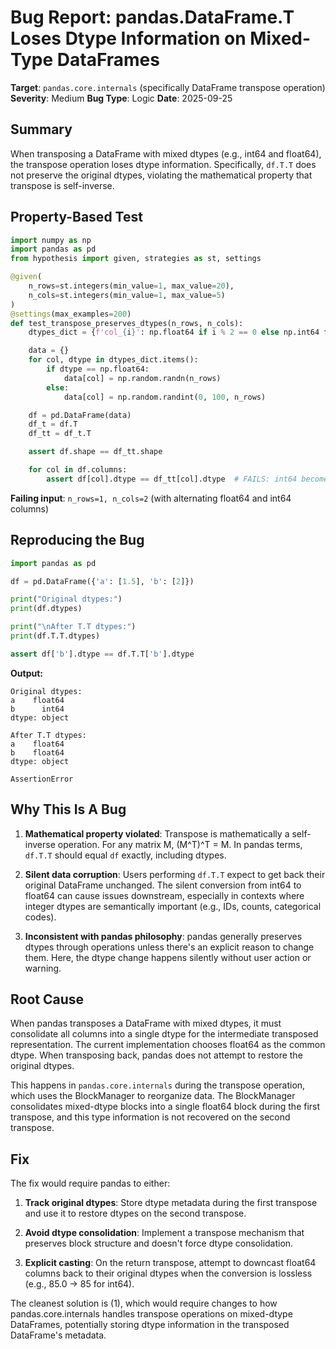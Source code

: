 # Bug Report: pandas.DataFrame.T Loses Dtype Information on Mixed-Type DataFrames

**Target**: `pandas.core.internals` (specifically DataFrame transpose operation)
**Severity**: Medium
**Bug Type**: Logic
**Date**: 2025-09-25

## Summary

When transposing a DataFrame with mixed dtypes (e.g., int64 and float64), the transpose operation loses dtype information. Specifically, `df.T.T` does not preserve the original dtypes, violating the mathematical property that transpose is self-inverse.

## Property-Based Test

```python
import numpy as np
import pandas as pd
from hypothesis import given, strategies as st, settings

@given(
    n_rows=st.integers(min_value=1, max_value=20),
    n_cols=st.integers(min_value=1, max_value=5)
)
@settings(max_examples=200)
def test_transpose_preserves_dtypes(n_rows, n_cols):
    dtypes_dict = {f'col_{i}': np.float64 if i % 2 == 0 else np.int64 for i in range(n_cols)}

    data = {}
    for col, dtype in dtypes_dict.items():
        if dtype == np.float64:
            data[col] = np.random.randn(n_rows)
        else:
            data[col] = np.random.randint(0, 100, n_rows)

    df = pd.DataFrame(data)
    df_t = df.T
    df_tt = df_t.T

    assert df.shape == df_tt.shape

    for col in df.columns:
        assert df[col].dtype == df_tt[col].dtype  # FAILS: int64 becomes float64
```

**Failing input**: `n_rows=1, n_cols=2` (with alternating float64 and int64 columns)

## Reproducing the Bug

```python
import pandas as pd

df = pd.DataFrame({'a': [1.5], 'b': [2]})

print("Original dtypes:")
print(df.dtypes)

print("\nAfter T.T dtypes:")
print(df.T.T.dtypes)

assert df['b'].dtype == df.T.T['b'].dtype
```

**Output:**
```
Original dtypes:
a    float64
b      int64
dtype: object

After T.T dtypes:
a    float64
b    float64
dtype: object

AssertionError
```

## Why This Is A Bug

1. **Mathematical property violated**: Transpose is mathematically a self-inverse operation. For any matrix M, (M^T)^T = M. In pandas terms, `df.T.T` should equal `df` exactly, including dtypes.

2. **Silent data corruption**: Users performing `df.T.T` expect to get back their original DataFrame unchanged. The silent conversion from int64 to float64 can cause issues downstream, especially in contexts where integer dtypes are semantically important (e.g., IDs, counts, categorical codes).

3. **Inconsistent with pandas philosophy**: pandas generally preserves dtypes through operations unless there's an explicit reason to change them. Here, the dtype change happens silently without user action or warning.

## Root Cause

When pandas transposes a DataFrame with mixed dtypes, it must consolidate all columns into a single dtype for the intermediate transposed representation. The current implementation chooses float64 as the common dtype. When transposing back, pandas does not attempt to restore the original dtypes.

This happens in `pandas.core.internals` during the transpose operation, which uses the BlockManager to reorganize data. The BlockManager consolidates mixed-dtype blocks into a single float64 block during the first transpose, and this type information is not recovered on the second transpose.

## Fix

The fix would require pandas to either:

1. **Track original dtypes**: Store dtype metadata during the first transpose and use it to restore dtypes on the second transpose.

2. **Avoid dtype consolidation**: Implement a transpose mechanism that preserves block structure and doesn't force dtype consolidation.

3. **Explicit casting**: On the return transpose, attempt to downcast float64 columns back to their original dtypes when the conversion is lossless (e.g., 85.0 → 85 for int64).

The cleanest solution is (1), which would require changes to how pandas.core.internals handles transpose operations on mixed-dtype DataFrames, potentially storing dtype information in the transposed DataFrame's metadata.